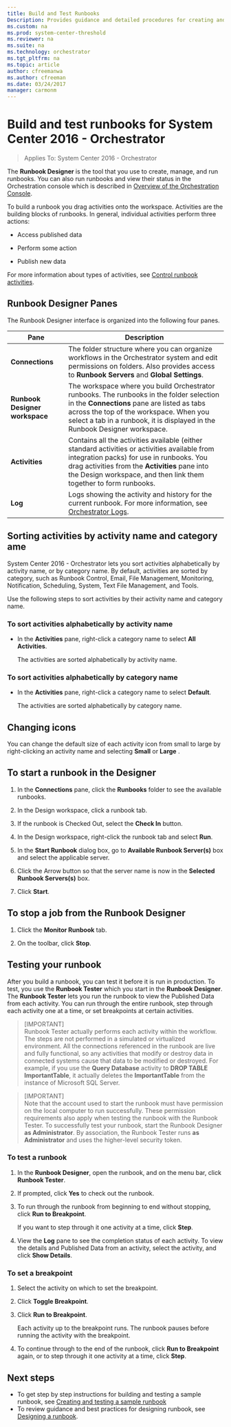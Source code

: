 ```yaml
---
title: Build and Test Runbooks
Description: Provides guidance and detailed procedures for creating and testing runbooks for System Center 2016 - Orchestrator.
ms.custom: na
ms.prod: system-center-threshold
ms.reviewer: na
ms.suite: na
ms.technology: orchestrator
ms.tgt_pltfrm: na
ms.topic: article
author: cfreemanwa
ms.author: cfreeman
ms.date: 03/24/2017
manager: carmonm
---
```

# Build and test runbooks for System Center 2016 - Orchestrator

> Applies To: System Center 2016 - Orchestrator

The **Runbook Designer** is the tool that you use to create, manage, and run runbooks. You can also run runbooks and view their status in the Orchestration console which is described in [Overview of the Orchestration Console](console-overview.md).  

To build a runbook you drag activities onto the workspace. Activities are the building blocks of runbooks. In general, individual activities perform three actions:

- Access published data  

- Perform some action  

- Publish new data 

For more information about types of activities, see [Control runbook activities](control-runbook-activities.md). 

## Runbook Designer Panes  
The Runbook Designer interface is organized into the following four panes.  

|Pane|Description|  
|--------|---------------|  
|**Connections**|The folder structure where you can organize workflows in the Orchestrator system and edit permissions on folders. Also provides access to **Runbook Servers** and **Global Settings**.|  
|**Runbook Designer workspace**|The workspace where you build Orchestrator runbooks. The runbooks in the folder selection in the **Connections** pane are listed as tabs across the top of the workspace. When you select a tab in a runbook, it is displayed in the Runbook Designer workspace.|  
|**Activities**|Contains all the activities available \(either standard activities or activities available from integration packs\) for use in runbooks. You drag activities from the **Activities** pane into the Design workspace, and then link them together to form runbooks.|  
|**Log**|Logs showing the activity and history for the current runbook. For more information, see [Orchestrator Logs](orchestrator-logs.md).|  

## Sorting activities by activity name and category ame  
System Center 2016 - Orchestrator lets you sort activities alphabetically by activity name, or by category name. By default, activities are sorted by category, such as Runbook Control, Email, File Management, Monitoring, Notification, Scheduling, System, Text File Management, and Tools.  

Use the following steps to sort activities by their activity name and category name.  

### To sort activities alphabetically by activity name  

-   In the **Activities** pane, right-click a category name to select **All Activities**.  

    The activities are sorted alphabetically by activity name.  

### To sort activities alphabetically by category name  

-   In the **Activities** pane, right-click a category name to select **Default**.  

    The activities are sorted alphabetically by category name.  

## Changing icons  
You can change the default size of each activity icon from small to large by right-clicking an activity name and selecting **Small** or **Large** .

## To start a runbook in the Designer

1.  In the **Connections** pane, click the **Runbooks** folder to see the available runbooks.  

2.  In the Design workspace, click a runbook tab.  

3.  If the runbook is Checked Out, select the **Check In** button.  

4.  In the Design workspace, right-click the runbook tab and select **Run**.  

5.  In the **Start Runbook** dialog box, go to **Available Runbook Server\(s\)** box and select the applicable server.  

6.  Click the Arrow button so that the server name is now in the **Selected Runbook Servers\(s\)** box.  

7.  Click **Start**.  

## To stop a job from the Runbook Designer  

1.  Click the **Monitor Runbook** tab.  

2.  On the toolbar, click **Stop**.


## Testing your runbook

After you build a runbook, you can test it before it is run in production. To test, you use the **Runbook Tester** which you start in the **Runbook Designer**. The **Runbook Tester** lets you run the runbook to view the Published Data from each activity. You can run through the entire runbook, step through each activity one at a time, or set breakpoints at certain activities.

> [IMPORTANT]  
> Runbook Tester actually performs each activity within the workflow. The steps are not performed in a simulated or virtualized environment. All the connections referenced in the runbook are live and fully functional, so any activities that modify or destroy data in connected systems cause that data to be modified or destroyed. For example, if you use the **Query Database** activity to **DROP TABLE ImportantTable**, it actually deletes the **ImportantTable** from the instance of Microsoft SQL Server.  

> [IMPORTANT]  
> Note that the account used to start the runbook must have permission on the local computer to run successfully. These permission requirements also apply when testing the runbook with the Runbook Tester. To successfully test your runbook, start the Runbook Designer **as Administrator**. By association, the Runbook Tester runs **as Administrator** and uses the higher\-level security token. 

### To test a runbook  

1.  In the **Runbook Designer**, open the runbook, and on the menu bar, click **Runbook Tester**.  

2.  If prompted, click **Yes** to check out the runbook.  

3.  To run through the runbook from beginning to end without stopping, click **Run to Breakpoint**.  

    If you want to step through it one activity at a time, click **Step**.  

4.  View the **Log** pane to see the completion status of each activity. To view the details and Published Data from an activity, select the activity, and click **Show Details**.  

### To set a breakpoint  

1.  Select the activity on which to set the breakpoint.  

2.  Click **Toggle Breakpoint**.  

3.  Click **Run to Breakpoint**.  

    Each activity up to the breakpoint runs. The runbook pauses before running the activity with the breakpoint.  

4.  To continue through to the end of the runbook, click **Run to Breakpoint** again, or to step through it one activity at a time, click **Step**. 

## Next steps

- To get step by step instructions for building and testing a sample runbook, see [Creating and testing a sample runbook](creating-and-testing-a-sample-runbook.md)
- To review guidance and best practices for designing runbook, see [Designing a runbook](designing-a-runbook.md).